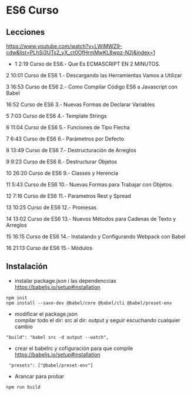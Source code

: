 # ES6 Curso

## Lecciones
https://www.youtube.com/watch?v=LWiMWZ9-cdw&list=PLhSj3UTs2_yX_ct0OfHrmMwKL8wpz-N2j&index=1
* 1 2:19 Curso de ES6.- Que Es ECMASCRIPT EN 2 MINUTOS.

2 10:01 Curso de ES6 1.- Descargando las Herramientas Vamos a Utilizar

3 16:53 Curso de ES6 2.- Como Compilar Código ES6 a Javascript con Babel

16:52 Curso de ES6 3.- Nuevas Formas de Declarar Variables

5 7:03 Curso de ES6 4.- Template Strings

6 11:04 Curso de ES6 5.- Funciones de Tipo Flecha

7 6:43 Curso de ES6 6.- Parámetros por Defecto

8 13:49 Curso de ES6 7.- Destructuración de Arreglos

9 9:23 Curso de ES6 8.- Destructurar Objetos

10 26:20 Curso de ES6 9.- Classes y Herencia

11 5:43 Curso de ES6 10.- Nuevas Formas para Trabajar con Objetos

12 7:16 Curso de ES6 11.- Parametros Rest y Spread

13 10:25 Curso de ES6 12.- Promesas

14 13:02 Curso de ES6 13.- Nuevos Métodos para Cadenas de Texto y Arreglos

15 16:15 Curso de ES6 14.- Instalando y Configurando Webpack con Babel

16 21:13 Curso de ES6 15.- Módulos


## Instalación
* instalar package.json i las dependenccias  
https://babeljs.io/setup#installation
```
npm init
npm install --save-dev @babel/core @babel/cli @babel/preset-env
```
* modificar el package.json  
compilar todo el dir: src al dir: output y seguir escuchando cualquier cambio
```
"build": "babel src -d output --watch",
```
* crear el babelrc y cofiguración para que compile  
https://babeljs.io/setup#installation
```
 "presets": ["@babel/preset-env"]
 ```
 * Arancar para probar
 ```
 npm run build
 ```